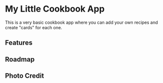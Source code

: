 # My Little Cookbook App 

This is a very basic cookbook app where you can add your own recipes and create "cards" for each one.

## Features

## Roadmap

## Photo Credit
